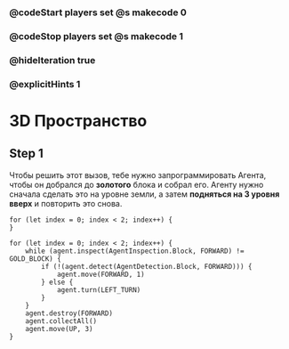 ### @codeStart players set @s makecode 0
### @codeStop players set @s makecode 1

### @hideIteration true 
### @explicitHints 1


# 3D Пространство

## Step 1
Чтобы решить этот вызов, тебе нужно запрограммировать Агента, чтобы он добрался до **золотого** блока и собрал его. Агенту нужно сначала сделать это на уровне земли, а затем **подняться на 3 уровня вверх** и повторить это снова.


```template
for (let index = 0; index < 2; index++) {  
}
``` 
```ghost
for (let index = 0; index < 2; index++) {
    while (agent.inspect(AgentInspection.Block, FORWARD) != GOLD_BLOCK) {
        if (!(agent.detect(AgentDetection.Block, FORWARD))) {
            agent.move(FORWARD, 1)
        } else {
            agent.turn(LEFT_TURN)
        }
    }
    agent.destroy(FORWARD)
    agent.collectAll()
    agent.move(UP, 3)
}
```